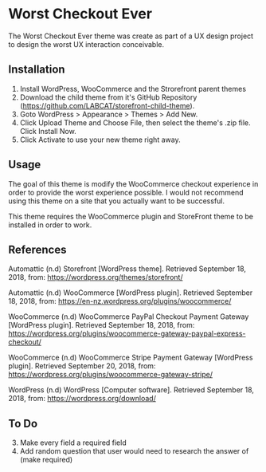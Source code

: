 # Worst Checkout Ever

The Worst Checkout Ever theme was create as part of a UX design project to design the worst UX interaction conceivable.

## Installation

1. Install WordPress, WooCommerce and the Strorefront parent themes
2. Download the child theme from it's GitHub Repository (https://github.com/LABCAT/storefront-child-theme).
3. Goto WordPress > Appearance > Themes > Add New.
4. Click Upload Theme and Choose File, then select the theme's .zip file. Click Install Now.
5. Click Activate to use your new theme right away.

## Usage

The goal of this theme is modify the WooCommerce checkout experience in order to provide the worst experience possible. I would not recommend using this theme on a site that you actually want to be successful.

This theme requires the WooCommerce plugin and StoreFront theme to be installed in order to work.

## References

Automattic (n.d) Storefront [WordPress theme]. Retrieved September 18, 2018, from:
https://wordpress.org/themes/storefront/

Automattic (n.d) WooCommerce [WordPress plugin]. Retrieved September 18, 2018, from:
https://en-nz.wordpress.org/plugins/woocommerce/

WooCommerce (n.d) WooCommerce PayPal Checkout Payment Gateway [WordPress plugin]. Retrieved September 18, 2018, from:
https://wordpress.org/plugins/woocommerce-gateway-paypal-express-checkout/

WooCommerce (n.d) WooCommerce Stripe Payment Gateway [WordPress plugin]. Retrieved September 20, 2018, from:
https://wordpress.org/plugins/woocommerce-gateway-stripe/

WordPress (n.d) WordPress [Computer software]. Retrieved September 18, 2018, from:
https://wordpress.org/download/


## To Do

3. Make every field a required field
8. Add random question that user would need to research the answer of (make required)
